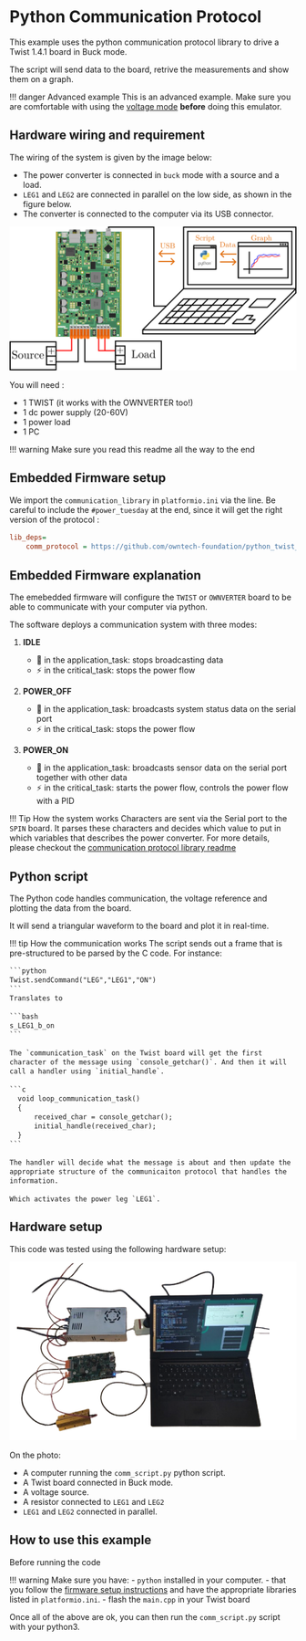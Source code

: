 # Python Communication Protocol

This example uses the python communication protocol library to drive a Twist 1.4.1 board in Buck mode.

The script will send data to the board, retrive the measurements and show them on a graph.

!!! danger Advanced example
     This is an advanced example. Make sure you are comfortable with using the [voltage mode](https://docs.owntech.org/examples/TWIST/DC_DC/buck_voltage_mode/) **before** doing this emulator.


## Hardware wiring and requirement

The wiring of the system is given by the image below:
- The power converter is connected in `buck` mode with a source and a load.
- `LEG1` and `LEG2` are connected in parallel on the low side, as shown in the figure below.
- The converter is connected to the computer via its USB connector.

![Communication setup](Image/Comm_system.png)

You will need :
- 1 TWIST (it works with the OWNVERTER too!)
- 1 dc power supply (20-60V)
- 1 power load
- 1 PC

!!! warning Make sure you read this readme all the way to the end

## Embedded Firmware setup

We import the `communication_library` in `platformio.ini` via the line. Be careful to include the `#power_tuesday` at the end, since it will get the right version of the protocol :

```ini
lib_deps=
    comm_protocol = https://github.com/owntech-foundation/python_twist_comm_protocol.git#power_tuesday
```

## Embedded Firmware explanation

The emebedded firmware will configure the `TWIST` or `OWNVERTER` board to be able to communicate with your computer via python. 

The software deploys a communication system with three modes:

1. **IDLE**
   - :dart: in the application_task: stops broadcasting data
   - :zap: in the critical_task: stops the power flow

2. **POWER_OFF**
   - :dart: in the application_task: broadcasts system status data on the serial port
   - :zap: in the critical_task: stops the power flow

3. **POWER_ON**
   - :dart: in the application_task: broadcasts sensor data on the serial port together with other data
   - :zap: in the critical_task: starts the power flow, controls the power flow with a PID

!!! Tip How the system works
    Characters are sent via the Serial port to the `SPIN` board.
    It parses these characters and decides which value to put in which variables that describes the power converter.
    For more details, please checkout the [communication protocol library readme](https://github.com/owntech-foundation/python_twist_comm_protocol)


## Python script

The Python code handles communication, the voltage reference and plotting the data from the board.

It will send a triangular waveform to the board and plot it in real-time.

!!! tip How the communication works
    The script sends out a frame that is pre-structured to be parsed by the C code.
    For instance:

    ```python
    Twist.sendCommand("LEG","LEG1","ON")
    ```
    Translates to

    ```bash
    s_LEG1_b_on
    ```

    The `communication_task` on the Twist board will get the first character of the message using `console_getchar()`. And then it will call a handler using `initial_handle`.

    ```c
      void loop_communication_task()
      {
          received_char = console_getchar();
          initial_handle(received_char);
      }
    ```

    The handler will decide what the message is about and then update the appropriate structure of the communicaiton protocol that handles the information.

    Which activates the power leg `LEG1`.


## Hardware setup

This code was tested using the following hardware setup:

![Emulator setup](Image/HIL_system_real.png)

On the photo:
  - A computer running the `comm_script.py` python script.
  - A Twist board connected in Buck mode.
  - A voltage source.
  - A resistor connected to `LEG1` and `LEG2`
  - `LEG1` and `LEG2` connected in parallel.

## How to use this example

Before running the code

!!! warning Make sure you have:
    - `python` installed in your computer.
    - that you follow the [firmware setup instructions](#embedded-firmware-setup) and have the appropriate libraries listed in `platformio.ini`.
    - flash the `main.cpp` in your Twist board

Once all of the above are ok, you can then run the `comm_script.py` script with your python3.
